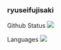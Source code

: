 ### ryuseifujisaki

Github Status
![](https://github-readme-stats.vercel.app/api?username=ryuseifujisaki&count_private=true&show_icons=true&theme=dracula)

Languages
![](https://github-readme-stats.vercel.app/api/top-langs/?ryuseifujisaki=hoge&layout=compact&theme=dracula)
<!--
**ryuseifujisaki/ryuseifujisaki** is a ✨ _special_ ✨ repository because its `README.md` (this file) appears on your GitHub profile.

Here are some ideas to get you started:

- 🔭 I’m currently working on ...
- 🌱 I’m currently learning ...
- 👯 I’m looking to collaborate on ...
- 🤔 I’m looking for help with ...
- 💬 Ask me about ...
- 📫 How to reach me: ...
- 😄 Pronouns: ...
- ⚡ Fun fact: ...
-->
